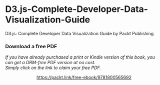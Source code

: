 # D3.js-Complete-Developer-Data-Visualization-Guide
D3.js: Complete Developer Data Visualization Guide by Packt Publishing
### Download a free PDF

 <i>If you have already purchased a print or Kindle version of this book, you can get a DRM-free PDF version at no cost.<br>Simply click on the link to claim your free PDF.</i>
<p align="center"> <a href="https://packt.link/free-ebook/9781800565692">https://packt.link/free-ebook/9781800565692 </a> </p>